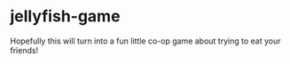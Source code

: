 # jellyfish-game
Hopefully this will turn into a fun little co-op game about trying to eat your friends!
